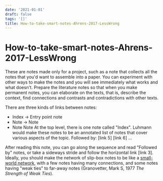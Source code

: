```yaml
---
date: '2021-01-01'
draft: false
tags: '[]'
title: How-to-take-smart-notes-Ahrens-2017-LessWrong
---
```


# How-to-take-smart-notes-Ahrens-2017-LessWrong

These are notes made only for a project, such as a note that collects all the notes that you'd want to assemble into a paper.
You can experiment with other ways to make the notes and you will see immediately what works and what doesn't.
Prepare the literature notes so that when you make permanent notes, you can elaborate on the texts, that is, describe the context, find connections and contrasts and contradictions with other texts.
>
There are three kinds of links between notes:
- Index -> Entry point note
- Note -> Note
- Note Note
At the top level, there is one note called "Index".
Luhmann would make these notes to be an annotated list of notes that cover various aspects of the topic.
Followed by: [link 5] [link 6] ...
>
After reading this note, you can go along the sequence and read "Followed by" notes, or take a sideways stride and follow the horizontal link [link 3].
Ideally, you should make the network of slip-box notes to be like a [small-world network](https://en.wikipedia.org/wiki/Small-world_network), with a few notes having many connections, and some notes having "weak ties" to far-away notes (Granovetter, Mark S, 1977 *The Strength of Weak Ties*).
